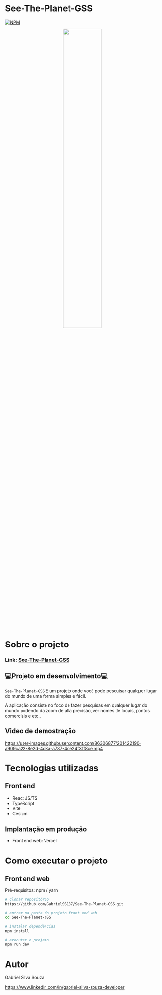 # See-The-Planet-GSS
[![NPM](https://img.shields.io/npm/l/react)](https://github.com/GabrielSS187/See-The-Planet-GSS/blob/main/LICENSE) 

<div align="center">
<img src="https://user-images.githubusercontent.com/86306877/201417068-250e1182-2be9-4aa5-bdfe-ec7085c0f1ef.png" width="50%" height="50%">
</div>

# Sobre o projeto

### Link: [See-The-Planet-GSS](https://see-the-planet-gss.vercel.app/)

## 💻Projeto em desenvolvimento💻

``See-The-Planet-GSS`` E um projeto onde você pode pesquisar qualquer lugar do mundo de uma forma simples e fácil.

A aplicação consiste no foco de fazer pesquisas em qualquer lugar do mundo podendo da zoom de alta precisão, ver nomes de locais,
pontos comerciais e etc..

## Video de demostração
https://user-images.githubusercontent.com/86306877/201422190-a909ca22-8e2d-4d8a-a737-4de24f31f8ce.mp4

# Tecnologias utilizadas

## Front end
- React JS/TS
- TypeScript
- Vite
- Cesium

## Implantação em produção

- Front end web: Vercel

# Como executar o projeto

## Front end web
Pré-requisitos: npm / yarn

```bash
# clonar repositório
https://github.com/GabrielSS187/See-The-Planet-GSS.git

# entrar na pasta do projeto front end web
cd See-The-Planet-GSS

# instalar dependências
npm install

# executar o projeto
npm run dev
```

# Autor

Gabriel Silva Souza

https://www.linkedin.com/in/gabriel-silva-souza-developer

